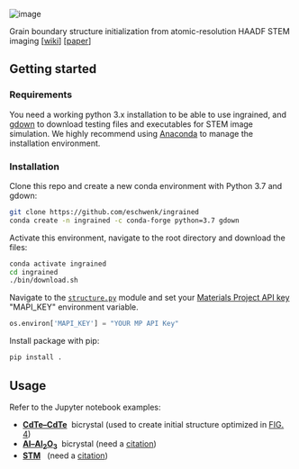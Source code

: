 ![image](https://drive.google.com/uc?export=view&id=1H3PYFTqZpiytEAR4KFbFV_7U2bKUWyUV)

Grain boundary structure initialization from atomic-resolution HAADF STEM imaging
[[wiki](https://gitlab.com/MaterialEyes/ingrained/wikis/home)] [[paper](https://)]


## Getting started

### Requirements
You need a working python 3.x installation to be able to use ingrained, and [gdown](https://github.com/wkentaro/gdown) to download testing files and executables for STEM image simulation. We highly recommend using [Anaconda](https://anaconda.org/) to manage the installation environment.

### Installation
Clone this repo and create a new conda environment with Python 3.7 and gdown:
```sh
git clone https://github.com/eschwenk/ingrained
conda create -n ingrained -c conda-forge python=3.7 gdown 
```
Activate this environment, navigate to the root directory and download the files:
```sh
conda activate ingrained
cd ingrained
./bin/download.sh
```
Navigate to the [<code>structure.py</code>](https://github.com/MaterialEyes/ingrained/blob/master/ingrained/structure.py) module and set your [Materials Project API key](https://materialsproject.org/open) "MAPI_KEY" environment variable.
```python
os.environ['MAPI_KEY'] = "YOUR MP API Key"
```
Install package with pip:
```sh
pip install .
```
## Usage

Refer to the Jupyter notebook examples:
* [**CdTe–CdTe**](https://github.com/MaterialEyes/ingrained/blob/master/test/cdte-cdte_demo.ipynb)&nbsp;&nbsp;bicrystal (used to create initial structure optimized in [FIG. 4](https://aip.scitation.org/doi/10.1063/1.5123169))
* [**Al–Al<sub>2</sub>O<sub>3</sub>**](https://github.com/MaterialEyes/ingrained/blob/master/test/al-al2o3_demo.ipynb)&nbsp;&nbsp;bicrystal (need a [citation](https://))
* [**STM**](https://github.com/MaterialEyes/ingrained/blob/master/test/stm_demo.ipynb)&nbsp;&nbsp; (need a [citation](https://))
